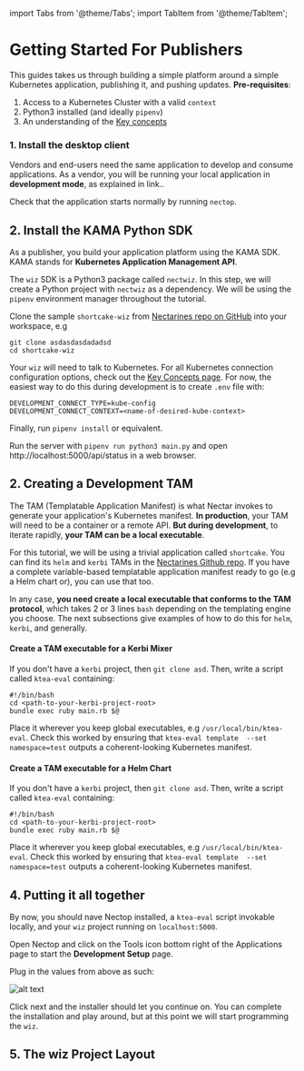 import Tabs from '@theme/Tabs';
import TabItem from '@theme/TabItem';

# Getting Started For Publishers

This guides takes us through building a simple platform around a simple Kubernetes application, 
publishing it, and pushing updates. **Pre-requisites**:
1. Access to a Kubernetes Cluster with a valid `context`
1. Python3 installed (and ideally  `pipenv`)
1. An understanding of the [Key concepts](/)


### 1. Install the desktop client

Vendors and end-users need the same application to develop and consume 
applications. As a vendor, you will be running your local application in 
**development mode**, as explained in link..

Check that the application starts normally by running `nectop`.


## 2. Install the KAMA Python SDK

As a publisher, you build your application platform using the KAMA SDK. 
KAMA stands for **Kubernetes Application Management API**.

The `wiz` SDK is a Python3 package called `nectwiz`. In this step, we will create
a Python project with `nectwiz` as a dependency. We will be using the `pipenv` 
environment manager throughout the tutorial.

Clone the sample `shortcake-wiz` from [Nectarines repo on GitHub](/) into your workspace, e.g
```
git clone asdasdasdadadsd
cd shortcake-wiz
```

Your `wiz` will need to talk to Kubernetes. For all Kubernetes connection
configuration options, check out the [Key Concepts page](/key-concepts). 
For now, the easiest way to do this during development is to create `.env` file with:
```
DEVELOPMENT_CONNECT_TYPE=kube-config
DEVELOPMENT_CONNECT_CONTEXT=<name-of-desired-kube-context>

```
Finally, run `pipenv install` or equivalent.

Run the server with `pipenv run python3 main.py` and 
open <a>http://localhost:5000/api/status</a> in a web browser.



## 2. Creating a Development TAM

The TAM (Templatable Application Manifest) is what Nectar invokes to
generate your application's Kubernetes manifest. **In production**, your
TAM will need to be a container or a remote API. 
**But during development**, to iterate rapidly, **your TAM can be a local
executable**. 


For this tutorial, we will be using a trivial application called `shortcake`.
You can find its `helm` and `kerbi` TAMs in the [Nectarines Github repo](/).
If you have a complete variable-based templatable application manifest ready 
to go (e.g a Helm chart or), you can use that too. 

In any case, **you need create a local executable that conforms to the TAM protocol**,
which takes 2 or 3 lines `bash` depending on the templating engine you choose. 
The next subsections give examples of how to do this for `helm`, `kerbi`, and generally.


#### Create a TAM executable for a Kerbi Mixer

If you don't have a `kerbi` project, then `git clone asd`. Then, write a 
script called `ktea-eval` containing:
```
#!/bin/bash
cd <path-to-your-kerbi-project-root>
bundle exec ruby main.rb $@
```

Place it wherever you keep global executables, e.g `/usr/local/bin/ktea-eval`. 
Check this worked by ensuring that `ktea-eval template 
--set namespace=test` outputs a coherent-looking Kubernetes manifest.


#### Create a TAM executable for a Helm Chart
If you don't have a `kerbi` project, then `git clone asd`. 
Then, write a script called `ktea-eval` containing:
```
#!/bin/bash
cd <path-to-your-kerbi-project-root>
bundle exec ruby main.rb $@
```

Place it wherever you keep global executables, e.g `/usr/local/bin/ktea-eval`. 
Check this worked by ensuring that `ktea-eval template 
--set namespace=test` outputs a coherent-looking Kubernetes manifest.



## 4. Putting it all together

By now, you should nave Nectop installed, a `ktea-eval` script 
invokable locally, and your `wiz` project running on `localhost:5000`.

Open Nectop and click on the Tools icon bottom right of the Applications page 
to start the **Development Setup** page. 

Plug in the values from above as such:

![alt text](https://storage.googleapis.com/nectar-mosaic-public/images/Screenshot%20from%202020-10-29%2014-31-35.png "Something")

Click next and the installer should let you continue on. You can complete the installation and play around,
but at this point we will start programming the `wiz`. 

## 5. The wiz Project Layout
